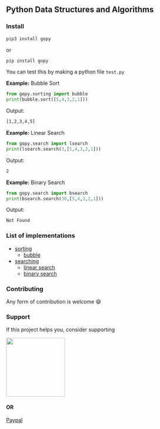 ## Python Data Structures and Algorithms

### Install

```bash
pip3 install gopy
```

or

```bash
pip install gopy
```

You can test this by making a python file `test.py`

**Example:** Bubble Sort

```python
from gopy.sorting import bubble
print(bubble.sort([5,4,3,2,1]))
```

Output: 

```bash
[1,2,3,4,5]
```

**Example:** Linear Search

```python
from gopy.search import lsearch
print(lsearch.search(3,[5,4,3,2,1]))
```

Output: 

```bash
2
```

**Example:** Binary Search

```python
from gopy.search import bsearch
print(bsearch.search(30,[5,4,3,2,1]))
```

Output: 

```bash
Not Found
```

### List of implementations

- [sorting](/gopy/sorting/)
    - [bubble](/gopy/sorting/bubble/)
- [searching](/gopy/search/)
    - [linear search](/gopy/search/lsearch/)
    - [binary search](/gopy/search/bsearch/)


### Contributing

Any form of contribution is welcome :smile:

### Support

If this project helps you, consider supporting


<a href="https://www.patreon.com/bePatron?u=17066721">
  <img src="https://c5.patreon.com/external/logo/become_a_patron_button@2x.png" width="160">
</a>

#### OR 

[Paypal](https://www.paypal.com/cgi-bin/webscr?cmd=_s-xclick&hosted_button_id=P3BP3APA22KEU&source=url)
